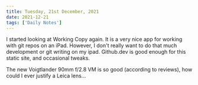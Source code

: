 ```yaml
---
title: Tuesday, 21st December, 2021
date: 2021-12-21
tags: ['Daily Notes']
---
```


I started looking at Working Copy again. It is a very nice app for working with git repos on an iPad. However, I don't really want to do that much development or git writing on my ipad. Github.dev is good enough for this static site, and occasional tweaks.

The new Voigtlander 90mm f/2.8 VM is so good (according to reviews), how could I ever justify a Leica lens...

